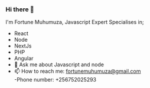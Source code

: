 ### Hi there 👋

I'm Fortune Muhumuza,
Javascript Expert
Specialises in;
- React
- Node
- NextJs
- PHP
- Angular
- 💬 Ask me about Javascript and node
- 📫 How to reach me: fortunemuhumuza@gmail.com  
-Phone number: +256752025293

